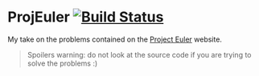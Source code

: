 # ProjEuler [![Build Status](https://travis-ci.org/f3c288281a819b74/ProjEuler.svg?branch=master)](https://travis-ci.org/f3c288281a819b74/ProjEuler)

My take on the problems contained on the [Project Euler](https://projecteuler.net) website.

> Spoilers warning: do not look at the source code if you are trying to solve the problems :)
